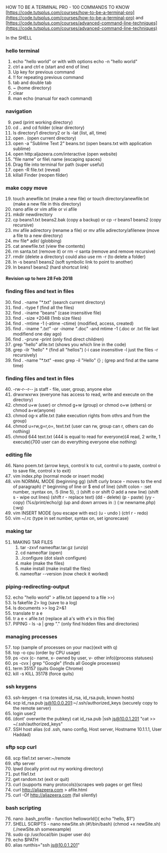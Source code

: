 HOW TO BE A TERMINAL PRO - 100 COMMANDS TO KNOW
[https://code.tutsplus.com/courses/how-to-be-a-terminal-pro](https://code.tutsplus.com/courses/how-to-be-a-terminal-pro) and [https://code.tutsplus.com/courses/advanced-command-line-techniques](https://code.tutsplus.com/courses/advanced-command-line-techniques)

In the SHELL
### hello terminal
1. echo "hello world" or with with options echo -n "hello world"
2. ctrl a and ctrl e (start and end of line)
3. Up key for previous command
4. !! for repeating previous command
5. tab and double tab
6. ~ (home directory)
7. clear
8. man echo (manual for each command)

### navigation
9. pwd (print working directory)
10. cd .. and cd folder (clear directory)
11. ls directory1 directory2 or ls -lat (list, all, time)
12. open . (open current directory)
13. open -a "Sublime Text 2" beans.txt (open beans.txt with application sublime)
14. open http:aljazeera.com/interactive (open website)
15. "file name" or file\ name (escaping spaces)
16. Drag file into terminal for path (super useful)
17. open -R file.txt (reveal)
18. killall Finder (reopen filder)

### make copy move
19. touch anewfile.txt (make a new file) or touch directory/anewfile.txt (make a new file in this directory)
20. nano afile or vim afile or vi afile
21. mkdir newdirectory
22. cp beans1.txt beans2.bak (copy a backup) or cp -r beans1 beans2 (copy recursive)
23. mv afile adirectory (rename a file) or mv afile adirectory/afilenew (move a file to a new directory)
24. mv file* adir/ (globbing)
25. cat anewfile.txt (view the contents)
26. rm santa.txt (remove it) or rm -r santa (remove and remove recursive)
27. rmdir (delete a directory) could also use rm -r (to delete a folder)
28. ln -s beans1 beans2 (soft symbolic link to point to another)
29. ln beans1 beans2 (hard shortcut link)
#### Revision up to here 28 Feb 2018
### finding files and text in files
30. find . -name "*.txt" (search current directory)
31. find . -type f (find all the files)
32. find . -iname "beans" (case insensitive file)
33. find . -size +2048 (1mb size files)
34. find . -mtime -1 (-atime -ctime) (modified, access, created)
35. find . -iname "*.txt" -or -iname "*.doc" -and mtime -1 (.doc or .txt file last modifiend one day ago)
36. find . -prune -print (only find direct children)
37. grep "hello" afile.txt (shows you which line in the code)
38. grep -ilr "hello" * (find all "hellos") (-i case insensitive -l just the files -r recursively)
39. find . -name "*.txt" -exec grep -il "Hello" {} \; (grep and find at the same time)

### finding files and text in files
40. -rw-r--r-- js staff - file, user, group, anyone else
41. drwxrwxrwx (everyone has access to read, write and execute on the directory)
42. chmod u+w (user) or chmod g+w (group) or chmod o+w (others) or chmod a+w(anyone)
43. chmod og-x afile.txt (take execution rights from othrs and from the group)
44. chmod u=rw,g=r,o=, text.txt (user can rw, group can r, others can do nothing)
45. chmod 644 text.txt (444 is equal to read for everyone)(4 read, 2 write, 1 execute)(700 user can do everything everyone else nothing)

### editing file
46. Nano poem.txt (arrow keys, control k to cut, control u to paste, control o to save file, control x to exit)
47. vim index.php (normal mode or insert mode)
48. vim NORMAL MODE (beginning gg) (shift curly brace - moves to the end of paragraph) (^ beginning of line or $ end of line) (shift colon - :set number, :syntax on, :5 (line 5), :) (shift o or shift O add a new line) (shift s - wipe out lines) (shift r - replace text) (dd - delete) (p - paste) (yy - copy) (%s/print/echo/g) (up and down arrows in :) (:w newname.php) (:wq)
49. vim INSERT MODE (you escape with esc) (u - undo ) (ctrl r - redo)
50. vim ~/.rc (type in set number, syntax on, set ignorecase)

### making tar
51. MAKING TAR FILES
	1. tar -zxvf nameoftar.tar.gz (unzip)
	2. cd nameoftar (open)
	3. ./configure (dot slash configure)
	4. make (make the files)
	5. make install (make install the files)
	6. nameoftar --version (now check it worked)

### piping-redirecting-output
52. echo "hello world" > afile.txt (append to a file >>)
53. ls fakefile 2> log (save to a log)
53. ls documents >> log  2>&1
54. translate tr a e
55. tr a e < afile.txt (replace all a's with e's in this file)
56. PIPING - ls -a | grep "\." (only find hidden files and directories)

### managing processes
57. top (sample of processes on your mac)(exit with q)
58. top -o cpu (order by CPU usage)
59. ps -cvx (c- name, x- owned by user, v- other info)(process statuses)
60. ps -cvx | grep "Google" (finds all Google processes)
61. term 35157 (quits Google Chrome)
62. kill -s KILL 35178 (force quits)

### ssh keygens
63. ssh-keygen -t rsa (creates id_rsa, id_rsa.pub, known hosts)
64. scp id_rsa.pub js@10.0.0.201:~/.ssh/authorized_keys (securely copy to the remote server)
65. login user2
66. (dont' overwrite the pubkey) cat id_rsa.pub |ssh js@10.0.1.201 "cat >> ~/.ssh/authorized_keys"
67. SSH host alias (cd .ssh, nano config, Host server, Hostname 10.1.1.1, User Haddad)

### sftp scp curl
68. scp file1.txt server:~/remote
69. sftp server
70. lpwd (locally print out my working directory)
71. put file1.txt
72. get random.txt (exit or quit)
73. curl (supports many protocols)(scrapes web pages or get files)
74. curl http://aljazeera.com > afile.html
75. curl -Of http://aljazeera.com (fail silently)

### bash scripting
76. nano .bash_profile - function helloworld(){ echo "hello, $1"}
77. SHELL SCRIPTS - nano newSite.sh (#!/bin/bash) (chmod +x newSite.sh)(./newSite.sh someexample)
78. sudo cp /usr/local/bin (super user do)
79. echo $PATH
80. alias runthis="ssh js@10.0.1.201"





